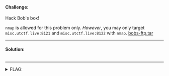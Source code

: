 #### Challenge:

Hack Bob's box!

`nmap` is allowed for this problem only. 
*However*, you may only target `misc.utctf.live:8121` and 
`misc.utctf.live:8122` with `nmap`. [bobs-ftp.tar](./bobs-ftp.tar ":ignore")

---

#### Solution:

```bash
```

---

<details><summary>FLAG:</summary>

```
utflag{red_teams_are_just_glorified_password_managers}
```

</details>
<br/>
